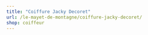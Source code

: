 ```yaml
---
title: "Coiffure Jacky Decoret"
url: /le-mayet-de-montagne/coiffure-jacky-decoret/
shop: coiffeur
---
```

